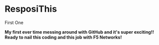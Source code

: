 # ResposiThis
First One

<b> My first ever time messing around with GitHub and it's super exciting!!
Ready to nail this coding and this job with F5 Networks!
